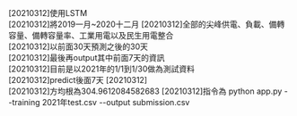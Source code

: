 [20210312]使用LSTM  
[20210312]將2019一月~2020十二月 
[20210312]全部的尖峰供電、負載、備轉容量、備轉容量率、工業用電以及民生用電整合  
[20210312]以前面30天預測之後的30天  
[20210312]最後再output其中前面7天的資訊  
[20210312]目前是以2021年的1/1到1/30做為測試資料  
[20210312]predict後面7天 
[20210312]  
[20210312]方均根為304.9612084582683 
[20210312]指令為 python app.py --training 2021年test.csv --output submission.csv  
